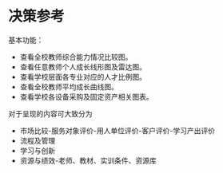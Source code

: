 # 决策参考

基本功能：
* 查看全校教师综合能力情况比较图。
* 查看任意教师个人成长线形图及雷达图。
* 查看学校层面各专业对应的人才比例图。
* 查看全校教师平均成长曲线图。
* 查看学校各设备采购及固定资产相关图表。



对于呈现的内容可大致分为

* 市场比较-服务对象评价-用人单位评价-客户评价-学习产出评价
* 流程及管理
* 学习与创新
* 资源与绩效-老师、教材、实训条件、资源库

 
